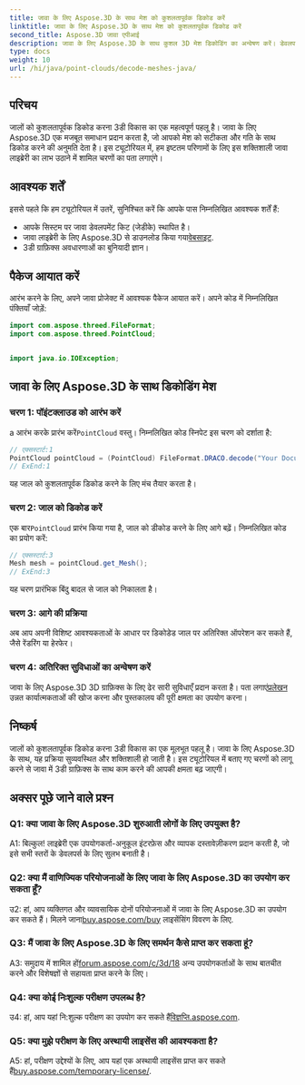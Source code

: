 ```yaml
---
title: जावा के लिए Aspose.3D के साथ मेश को कुशलतापूर्वक डिकोड करें
linktitle: जावा के लिए Aspose.3D के साथ मेश को कुशलतापूर्वक डिकोड करें
second_title: Aspose.3D जावा एपीआई
description: जावा के लिए Aspose.3D के साथ कुशल 3D मेश डिकोडिंग का अन्वेषण करें। डेवलपर्स के लिए चरण-दर-चरण ट्यूटोरियल।
type: docs
weight: 10
url: /hi/java/point-clouds/decode-meshes-java/
---
```

## परिचय

जालों को कुशलतापूर्वक डिकोड करना 3डी विकास का एक महत्वपूर्ण पहलू है। जावा के लिए Aspose.3D एक मजबूत समाधान प्रदान करता है, जो आपको मेश को सटीकता और गति के साथ डिकोड करने की अनुमति देता है। इस ट्यूटोरियल में, हम इष्टतम परिणामों के लिए इस शक्तिशाली जावा लाइब्रेरी का लाभ उठाने में शामिल चरणों का पता लगाएंगे।

## आवश्यक शर्तें

इससे पहले कि हम ट्यूटोरियल में उतरें, सुनिश्चित करें कि आपके पास निम्नलिखित आवश्यक शर्तें हैं:

- आपके सिस्टम पर जावा डेवलपमेंट किट (जेडीके) स्थापित है।
-  जावा लाइब्रेरी के लिए Aspose.3D से डाउनलोड किया गया[वेबसाइट](https://releases.aspose.com/3d/java/).
- 3डी ग्राफ़िक्स अवधारणाओं का बुनियादी ज्ञान।

## पैकेज आयात करें

आरंभ करने के लिए, अपने जावा प्रोजेक्ट में आवश्यक पैकेज आयात करें। अपने कोड में निम्नलिखित पंक्तियाँ जोड़ें:

```java
import com.aspose.threed.FileFormat;
import com.aspose.threed.PointCloud;


import java.io.IOException;
```

## जावा के लिए Aspose.3D के साथ डिकोडिंग मेश

### चरण 1: पॉइंटक्लाउड को आरंभ करें

 a आरंभ करके प्रारंभ करें`PointCloud` वस्तु। निम्नलिखित कोड स्निपेट इस चरण को दर्शाता है:

```java
// एक्सस्टार्ट:1
PointCloud pointCloud = (PointCloud) FileFormat.DRACO.decode("Your Document Directory" + "point_cloud_no_qp.drc");
// ExEnd:1
```

यह जाल को कुशलतापूर्वक डिकोड करने के लिए मंच तैयार करता है।

### चरण 2: जाल को डिकोड करें

 एक बार`PointCloud` प्रारंभ किया गया है, जाल को डीकोड करने के लिए आगे बढ़ें। निम्नलिखित कोड का प्रयोग करें:

```java
// एक्सस्टार्ट:3
Mesh mesh = pointCloud.get_Mesh();
// ExEnd:3
```

यह चरण प्रारंभिक बिंदु बादल से जाल को निकालता है।

### चरण 3: आगे की प्रक्रिया

अब आप अपनी विशिष्ट आवश्यकताओं के आधार पर डिकोडेड जाल पर अतिरिक्त ऑपरेशन कर सकते हैं, जैसे रेंडरिंग या हेरफेर।

### चरण 4: अतिरिक्त सुविधाओं का अन्वेषण करें

 जावा के लिए Aspose.3D 3D ग्राफ़िक्स के लिए ढेर सारी सुविधाएँ प्रदान करता है। पता लगाएं[प्रलेखन](https://reference.aspose.com/3d/java/) उन्नत कार्यात्मकताओं की खोज करना और पुस्तकालय की पूरी क्षमता का उपयोग करना।

## निष्कर्ष

जालों को कुशलतापूर्वक डिकोड करना 3डी विकास का एक मूलभूत पहलू है। जावा के लिए Aspose.3D के साथ, यह प्रक्रिया सुव्यवस्थित और शक्तिशाली हो जाती है। इस ट्यूटोरियल में बताए गए चरणों को लागू करने से जावा में 3डी ग्राफ़िक्स के साथ काम करने की आपकी क्षमता बढ़ जाएगी।

## अक्सर पूछे जाने वाले प्रश्न

### Q1: क्या जावा के लिए Aspose.3D शुरुआती लोगों के लिए उपयुक्त है?

A1: बिल्कुल! लाइब्रेरी एक उपयोगकर्ता-अनुकूल इंटरफ़ेस और व्यापक दस्तावेज़ीकरण प्रदान करती है, जो इसे सभी स्तरों के डेवलपर्स के लिए सुलभ बनाती है।

### Q2: क्या मैं वाणिज्यिक परियोजनाओं के लिए जावा के लिए Aspose.3D का उपयोग कर सकता हूँ?

 उ2: हां, आप व्यक्तिगत और व्यावसायिक दोनों परियोजनाओं में जावा के लिए Aspose.3D का उपयोग कर सकते हैं। मिलने जाना[buy.aspose.com/buy](https://purchase.aspose.com/buy) लाइसेंसिंग विवरण के लिए.

### Q3: मैं जावा के लिए Aspose.3D के लिए समर्थन कैसे प्राप्त कर सकता हूं?

 A3: समुदाय में शामिल हों[forum.aspose.com/c/3d/18](https://forum.aspose.com/c/3d/18) अन्य उपयोगकर्ताओं के साथ बातचीत करने और विशेषज्ञों से सहायता प्राप्त करने के लिए।

### Q4: क्या कोई निःशुल्क परीक्षण उपलब्ध है?

 उ4: हां, आप यहां नि:शुल्क परीक्षण का उपयोग कर सकते हैं[विज्ञप्ति.aspose.com](https://releases.aspose.com/).

### Q5: क्या मुझे परीक्षण के लिए अस्थायी लाइसेंस की आवश्यकता है?

 A5: हां, परीक्षण उद्देश्यों के लिए, आप यहां एक अस्थायी लाइसेंस प्राप्त कर सकते हैं[buy.aspose.com/temporary-license/](https://purchase.aspose.com/temporary-license/).
